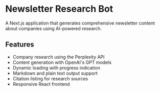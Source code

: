 # Newsletter Research Bot

A Next.js application that generates comprehensive newsletter content about companies using AI-powered research.

## Features

- Company research using the Perplexity API
- Content generation with OpenAI's GPT models
- Dynamic loading with progress indication
- Markdown and plain text output support
- Citation listing for research sources
- Responsive React frontend
